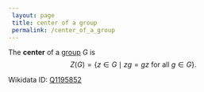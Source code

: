 ```yaml
---
 layout: page
 title: center of a group
 permalink: /center_of_a_group
---
```

The **center** of a [group](https://defsmath.github.io/DefsMath/group) $G$ is $$Z(G) = \{z\in G\mid zg=gz \text{ for all } g\in G\}.$$

Wikidata ID: [Q1195852](https://www.wikidata.org/wiki/Q1195852)